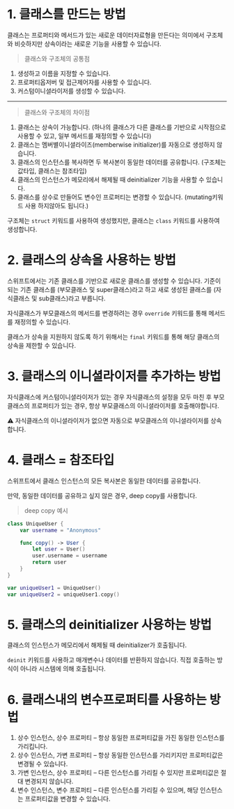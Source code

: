 ﻿
# 1. 클래스를 만드는 방법

클래스는 프로퍼티와 메서드가 있는 새로운 데이터자료형을 만든다는 의미에서 구조체와 비슷하지만 상속이라는 새로운 기능을 사용할 수 있습니다.

> 클래스와 구조체의 공통점

1.  생성하고 이름을 지정할 수 있습니다.
2.  프로퍼티옵저버 및 접근제어자를 사용할 수 있습니다.
3.  커스텀이니셜라이저를 생성할 수 있습니다.

----------

> 클래스와 구조체의 차이점

1.  클래스는 상속이 가능합니다. (하나의 클래스가 다른 클래스를 기반으로 시작점으로 사용할 수 있고, 일부 메서드를 재정의할 수 있습니다)
2.  클래스는 멤버별이니셜라이즈(memberwise initializer)를 자동으로 생성하지 않습니다.
3.  클래스의 인스턴스를 복사하면 두 복사본이 동일한 데이터를 공유합니다. (구조체는 값타입, 클래스는 참조타입)
4.  클래스의 인스턴스가 메모리에서 해제될 때 deinitializer 기능을 사용할 수 있습니다.
5.  클래스를 상수로 만들어도 변수인 프로퍼티는 변경할 수 있습니다. (mutating키워드 사용 하지않아도 됩니다.)

구조체는 `struct` 키워드를 사용하여 생성했지만, 클래스는 `class` 키워드를 사용하여 생성합니다.

# 2. 클래스의 상속을 사용하는 방법

스위프트에서는 기존 클래스를 기반으로 새로운 클래스를 생성할 수 있습니다. 기준이 되는 기존 클래스를 (부모클래스 및 super클래스)라고 하고 새로 생성된 클래스를 (자식클래스 및 sub클래스)라고 부릅니다.

자식클래스가 부모클래스의 메서드를 변경하려는 경우 `override` 키워드를 통해 메서드를 재정의할 수 있습니다.

클래스가 상속을 지원하지 않도록 하기 위해서는 `final` 키워드를 통해 해당 클래스의 상속을 제한할 수 있습니다.

# 3. 클래스의 이니셜라이저를 추가하는 방법

자식클래스에 커스텀이니셜라이저가 있는 경우 자식클래스의 설정을 모두 마친 후 부모클래스의 프로퍼티가 있는 경우, 항상 부모클래스의 이니셜라이저를 호출해야합니다.

⚠️ 자식클래스의 이니셜라이저가 없으면 자동으로 부모클래스의 이니셜라이저를 상속합니다.

# 4. 클래스 = 참조타입

스위프트에서 클래스 인스턴스의 모든 복사본은 동일한 데이터를 공유합니다.

만약, 동일한 데이터를 공유하고 싶지 않은 경우, deep copy를 사용합니다.

> deep copy 예시

```swift
class UniqueUser {
    var username = "Anonymous"

    func copy() -> User {
        let user = User()
        user.username = username
        return user
    }
}

var uniqueUser1 = UniqueUser()
var uniqueUser2 = uniqueUser1.copy()

```

# 5. 클래스의 deinitializer 사용하는 방법

클래스의 인스턴스가 메모리에서 해제될 때 deinitializer가 호출됩니다.

`deinit` 키워드를 사용하고 매개변수나 데이터를 반환하지 않습니다. 직접 호출하는 방식이 아니라 시스템에 의해 호출됩니다.

# 6. 클래스내의 변수프로퍼티를 사용하는 방법

1.  상수 인스턴스, 상수 프로퍼티 – 항상 동일한 프로퍼티값을 가진 동일한 인스턴스를 가리킵니다.
2.  상수 인스턴스, 가변 프로퍼티 – 항상 동일한 인스턴스를 가리키지만 프로퍼티값은 변경될 수 있습니다.
3.  가변 인스턴스, 상수 프로퍼티 – 다른 인스턴스를 가리킬 수 있지만 프로퍼티값은 절대 변경되지 않습니다.
4.  변수 인스턴스, 변수 프로퍼티 – 다른 인스턴스를 가리킬 수 있으며, 해당 인스턴스는 프로퍼티값을 변경할 수 있습니다.
